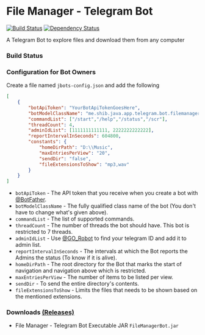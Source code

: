 # File Manager - Telegram Bot
[![Build Status](https://travis-ci.org/shibme/filemanager-bot.svg)](https://travis-ci.org/shibme/filemanager-bot)
[![Dependency Status](https://www.versioneye.com/user/projects/56adffd57e03c7003db69636/badge.svg?style=flat)](https://www.versioneye.com/user/projects/56adffd57e03c7003db69636)

A Telegram Bot to explore files and download them from any computer

### Build Status

### Configuration for Bot Owners
Create a file named `jbots-config.json` and add the following
```json
[
	{
		"botApiToken": "YourBotApiTokenGoesHere",
		"botModelClassName": "me.shib.java.app.telegram.bot.filemanager.main.FileManagerBot",
		"commandList": ["/start","/help","/status","/scr"],
		"threadCount": 4,
		"adminIdList": [1111111111111, 2222222222222],
		"reportIntervalInSeconds": 604800,
		"constants": {
			"homeDirPath": "D:\\Music",
			"maxEntriesPerView": "20",
			"sendDir": "false",
			"fileExtensionsToShow": "mp3,wav"
		}
	}
]
```
* `botApiToken` - The API token that you receive when you create a bot with [@BotFather](https://telegram.me/BotFather).
* `botModelClassName` - The fully qualified class name of the bot (You don't have to change what's given above).
* `commandList` - The list of supported commands.
* `threadCount` - The number of threads the bot should have. This bot is restricted to 7 threads.
* `adminIdList` - Use [@GO_Robot](https://telegram.me/GO_Robot) to find your telegram ID and add it to admin list.
* `reportIntervalInSeconds` - The intervals at which the Bot reports the Admins the status (To know if it is alive). 
* `homeDirPath` - The root directory for the Bot that marks the start of navigation and navigation above which is restricted.
* `maxEntriesPerView` - The number of items to be listed per view.
* `sendDir` - To send the entire directory's contents.
* `fileExtensionsToShow` - Limits the files that needs to be shown based on the mentioned extensions.

### Downloads [(Releases)](https://github.com/shibme/filemanager-bot/releases)
* File Manager - Telegram Bot Executable JAR `FileManagerBot.jar`
